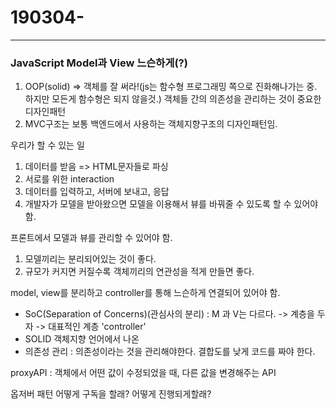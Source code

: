 # 190304-

---

### JavaScript Model과 View 느슨하게(?)

1. OOP(solid) => 객체를 잘 써라!(js는 함수형 프로그래밍 쪽으로 진화해나가는 중. 하지만 모든게 함수형은 되지 않을것.)
   객체들 간의 의존성을 관리하는 것이 중요한 디자인패턴
2. MVC구조는 보통 백엔드에서 사용하는 객체지향구조의 디자인패턴임.

우리가 할 수 있는 일

1. 데이터를 받음 => HTML문자들로 파싱
2. 서로를 위한 interaction
3. 데이터를 입력하고, 서버에 보내고,  응답
4. 개발자가 모델을 받아왔으면 모델을 이용해서 뷰를 바꿔줄 수 있도록 할 수 있어야 함.

프론트에서 모델과 뷰를 관리할 수 있어야 함.

1. 모델끼리는 분리되어있는 것이 좋다.
2. 규모가 커지면 커질수록 객체끼리의 연관성을 적게 만들면 좋다.

model, view를 분리하고 controller를 통해 느슨하게 연결되어 있어야 함.

* SoC(Separation of Concerns)(관심사의 분리) : M 과 V는 다르다. -> 계층을 두자 -> 대표적인 계층 'controller'
* SOLID 객체지향 언어에서 나온 
* 의존성 관리 : 의존성이라는 것을 관리해야한다. 결합도를 낮게 코드를 짜야 한다.

proxyAPI : 객체에서 어떤 값이 수정되었을 때, 다른 값을 변경해주는 API

옵저버 패턴 어떻게 구독을 할래? 어떻게 진행되게할래?


